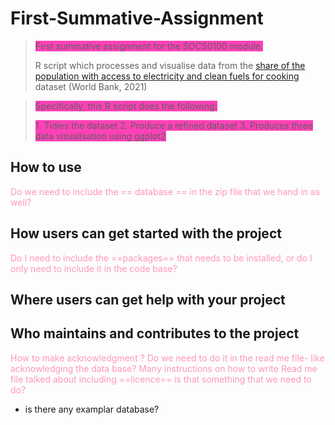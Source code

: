 # First-Summative-Assignment

><span style="background-color:rgba(255, 19, 167, 0.8)">First summative assignment for the SOCS0100 module.</span> 
>
>R script which processes and visualise data from the [share of the population with access to electricity and clean fuels for cooking](https://github.com/owid/owid-datasets/blob/master/datasets/Number%20of%20people%20with%20and%20without%20energy%20access%20(OWID%20based%20on%20World%20Bank%2C%202021)/Number%20of%20people%20with%20and%20without%20energy%20access%20(OWID%20based%20on%20World%20Bank%2C%202021).csv) dataset (World Bank, 2021)


> <span style="background-color:rgba(255, 19, 167, 0.8)">Specifically, this R script does the following:
>
><span style="background-color:rgba(255, 19, 167, 0.8)">1. Tidies the dataset
>2. Produce a refined dataset
>3. Produces three data visualisation using ggplot2 

## How to use
<span style="color: rgba(255, 125, 170, 0.8);">Do we need to include the == database == in the zip file that we hand in as well?</span> 

## How users can get started with the project
<span style="color: rgba(255, 125, 170, 0.8);">Do I need to include the ==packages== that needs to be installed, or do I only need to include it in the code base? </span> 

## Where users can get help with your project

## Who maintains and contributes to the project
<span style="color: rgba(255, 125, 170, 0.8);"> How to make acknowledgment ? Do we need to do it in the read me file- like acknowledging the data base?
Many instructions on how to write Read me file talked about including ==licence== is that something that we need to do?</span> 

- is there any examplar database?
